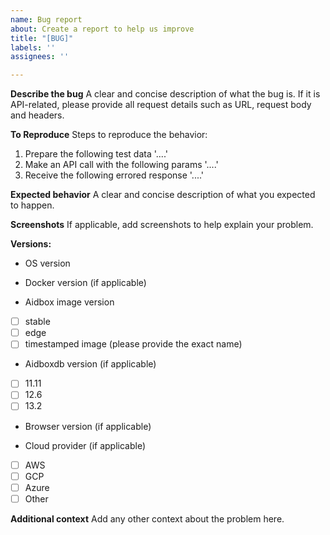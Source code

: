 ```yaml
---
name: Bug report
about: Create a report to help us improve
title: "[BUG]"
labels: ''
assignees: ''

---
```


**Describe the bug**
A clear and concise description of what the bug is. If it is API-related, please provide all request details such as URL, request body and headers.

**To Reproduce**
Steps to reproduce the behavior:
1. Prepare the following test data '....'
2. Make an API call with the following params '....'
3. Receive the following errored response '....'

**Expected behavior**
A clear and concise description of what you expected to happen.

**Screenshots**
If applicable, add screenshots to help explain your problem.

**Versions:**
- OS version

- Docker version (if applicable)

 - Aidbox image version

 - [ ] stable
 - [ ] edge
 - [ ] timestamped image (please provide the exact name)

 - Aidboxdb version (if applicable)

 - [ ] 11.11
 - [ ] 12.6
 - [ ] 13.2

 - Browser version (if applicable)

 - Cloud provider (if applicable)

 - [ ] AWS
 - [ ] GCP
 - [ ] Azure
 - [ ] Other

**Additional context**
Add any other context about the problem here.
